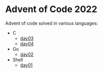 # Advent of Code 2022

Advent of code solved in various languages:

* C
  * [day03](day03/c)
  * [day04](day04/c)
* Go
  * [day02](day02/go)
* Shell
  * [day01](day01/sh)

